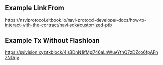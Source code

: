 ## Example Link From

https://naviprotocol.gitbook.io/navi-protocol-developer-docs/how-to-interact-with-the-contract/navi-sdk#customized-ptb

## Example Tx Without Flashloan
https://suivision.xyz/txblock/4isBDnN1ifMpi746aLnWuAYthQ7zDZdo6fpAFnzNDrjv
